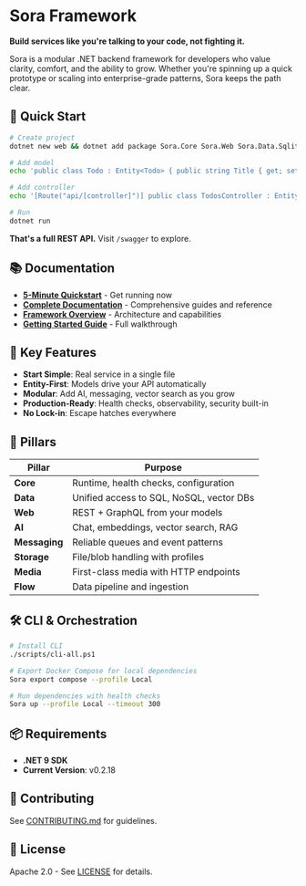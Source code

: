# Sora Framework

**Build services like you're talking to your code, not fighting it.**

Sora is a modular .NET backend framework for developers who value clarity, comfort, and the ability to grow. Whether you're spinning up a quick prototype or scaling into enterprise-grade patterns, Sora keeps the path clear.

## 🚀 Quick Start

```bash
# Create project
dotnet new web && dotnet add package Sora.Core Sora.Web Sora.Data.Sqlite

# Add model
echo 'public class Todo : Entity<Todo> { public string Title { get; set; } = ""; }' > Todo.cs

# Add controller  
echo '[Route("api/[controller]")] public class TodosController : EntityController<Todo> { }' > TodosController.cs

# Run
dotnet run
```

**That's a full REST API.** Visit `/swagger` to explore.

## 📚 Documentation

- **[5-Minute Quickstart](docs/quickstart.md)** - Get running now
- **[Complete Documentation](docs/)** - Comprehensive guides and reference
- **[Framework Overview](docs/reference/framework-overview.md)** - Architecture and capabilities
- **[Getting Started Guide](docs/reference/getting-started.md)** - Full walkthrough

## 🌱 Key Features

- **Start Simple**: Real service in a single file
- **Entity-First**: Models drive your API automatically  
- **Modular**: Add AI, messaging, vector search as you grow
- **Production-Ready**: Health checks, observability, security built-in
- **No Lock-in**: Escape hatches everywhere

## 🧱 Pillars

| Pillar | Purpose |
|--------|---------|
| **Core** | Runtime, health checks, configuration |
| **Data** | Unified access to SQL, NoSQL, vector DBs |
| **Web** | REST + GraphQL from your models |
| **AI** | Chat, embeddings, vector search, RAG |
| **Messaging** | Reliable queues and event patterns |
| **Storage** | File/blob handling with profiles |
| **Media** | First-class media with HTTP endpoints |
| **Flow** | Data pipeline and ingestion |

## 🛠️ CLI & Orchestration

```bash
# Install CLI
./scripts/cli-all.ps1

# Export Docker Compose for local dependencies
Sora export compose --profile Local

# Run dependencies with health checks
Sora up --profile Local --timeout 300
```

## 📦 Requirements

- **.NET 9 SDK**
- **Current Version**: v0.2.18

## 🤝 Contributing

See [CONTRIBUTING.md](CONTRIBUTING.md) for guidelines.

## 📄 License

Apache 2.0 - See [LICENSE](LICENSE) for details.